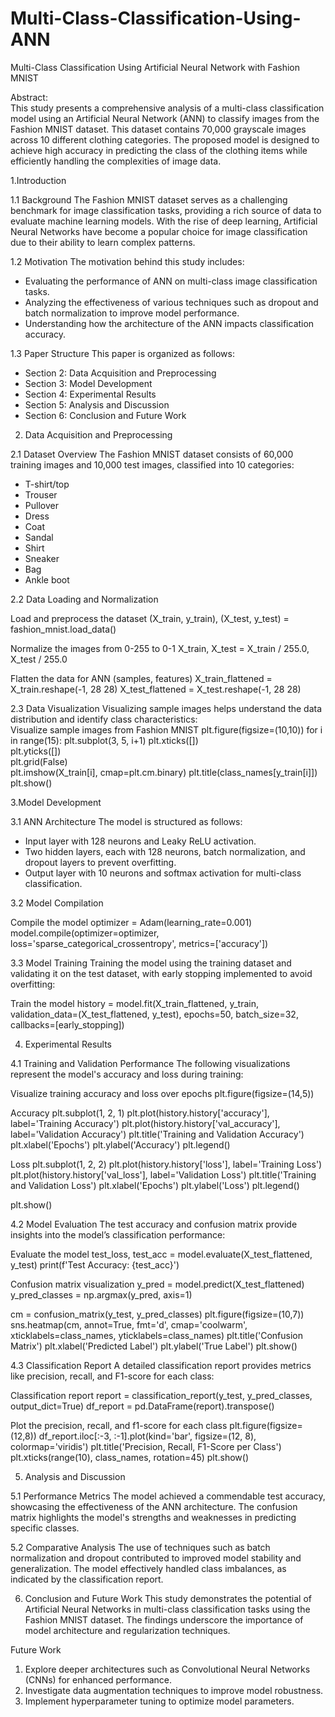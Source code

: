 # Multi-Class-Classification-Using-ANN


Multi-Class Classification Using Artificial Neural Network with Fashion MNIST
 

Abstract:    
This study presents a comprehensive analysis of a multi-class classification model using an Artificial Neural Network (ANN) to classify images from the Fashion MNIST dataset. This dataset contains 70,000 grayscale images across 10 different clothing categories. The proposed model is designed to achieve high accuracy in predicting the class of the clothing items while efficiently handling the complexities of image data.


1.Introduction

1.1 Background
The Fashion MNIST dataset serves as a challenging benchmark for image classification tasks, providing a rich source of data to evaluate machine learning models. With the rise of deep learning, Artificial Neural Networks have become a popular choice for image classification due to their ability to learn complex patterns.

1.2 Motivation
The motivation behind this study includes:
- Evaluating the performance of ANN on multi-class image classification tasks.
- Analyzing the effectiveness of various techniques such as dropout and batch normalization to improve model performance.
- Understanding how the architecture of the ANN impacts classification accuracy.
  
1.3 Paper Structure
This paper is organized as follows:
- Section 2: Data Acquisition and Preprocessing
- Section 3: Model Development
- Section 4: Experimental Results
- Section 5: Analysis and Discussion
- Section 6: Conclusion and Future Work


2. Data Acquisition and Preprocessing

2.1 Dataset Overview
The Fashion MNIST dataset consists of 60,000 training images and 10,000 test images, classified into 10 categories:
- T-shirt/top
- Trouser
- Pullover
- Dress
- Coat
- Sandal
- Shirt
- Sneaker
- Bag
- Ankle boot

2.2 Data Loading and Normalization
        
Load and preprocess the dataset
(X_train, y_train), (X_test, y_test) = fashion_mnist.load_data()

Normalize the images from 0-255 to 0-1
X_train, X_test = X_train / 255.0, X_test / 255.0

Flatten the data for ANN (samples, features)
X_train_flattened = X_train.reshape(-1, 28   28)
X_test_flattened = X_test.reshape(-1, 28   28)
      
2.3 Data Visualization
Visualizing sample images helps understand the data distribution and identify class characteristics:         
Visualize sample images from Fashion MNIST
plt.figure(figsize=(10,10))
for i in range(15):
    plt.subplot(3, 5, i+1)
    plt.xticks([])  
    plt.yticks([])  
    plt.grid(False)  
    plt.imshow(X_train[i], cmap=plt.cm.binary)
    plt.title(class_names[y_train[i]])
plt.show()

      
3.Model Development
   
3.1 ANN Architecture
The model is structured as follows:
- Input layer with 128 neurons and Leaky ReLU activation.
- Two hidden layers, each with 128 neurons, batch normalization, and dropout layers to prevent overfitting.
- Output layer with 10 neurons and softmax activation for multi-class classification.

3.2 Model Compilation
       
Compile the model
optimizer = Adam(learning_rate=0.001)
model.compile(optimizer=optimizer, loss='sparse_categorical_crossentropy', metrics=['accuracy'])
      
3.3 Model Training
Training the model using the training dataset and validating it on the test dataset, with early stopping implemented to avoid overfitting:
       
Train the model
history = model.fit(X_train_flattened, y_train, 
                    validation_data=(X_test_flattened, y_test), 
                    epochs=50, batch_size=32, callbacks=[early_stopping])
      

4. Experimental Results

4.1 Training and Validation Performance
The following visualizations represent the model's accuracy and loss during training:
          
Visualize training accuracy and loss over epochs
plt.figure(figsize=(14,5))

Accuracy
plt.subplot(1, 2, 1)
plt.plot(history.history['accuracy'], label='Training Accuracy')
plt.plot(history.history['val_accuracy'], label='Validation Accuracy')
plt.title('Training and Validation Accuracy')
plt.xlabel('Epochs')
plt.ylabel('Accuracy')
plt.legend()

Loss
plt.subplot(1, 2, 2)
plt.plot(history.history['loss'], label='Training Loss')
plt.plot(history.history['val_loss'], label='Validation Loss')
plt.title('Training and Validation Loss')
plt.xlabel('Epochs')
plt.ylabel('Loss')
plt.legend()

plt.show()
      
4.2 Model Evaluation
The test accuracy and confusion matrix provide insights into the model’s classification performance:
      
Evaluate the model
test_loss, test_acc = model.evaluate(X_test_flattened, y_test)
print(f'Test Accuracy: {test_acc}')

Confusion matrix visualization
y_pred = model.predict(X_test_flattened)
y_pred_classes = np.argmax(y_pred, axis=1)

cm = confusion_matrix(y_test, y_pred_classes)
plt.figure(figsize=(10,7))
sns.heatmap(cm, annot=True, fmt='d', cmap='coolwarm', xticklabels=class_names, yticklabels=class_names)
plt.title('Confusion Matrix')
plt.xlabel('Predicted Label')
plt.ylabel('True Label')
plt.show()
      
4.3 Classification Report
A detailed classification report provides metrics like precision, recall, and F1-score for each class:
         
Classification report
report = classification_report(y_test, y_pred_classes, output_dict=True)
df_report = pd.DataFrame(report).transpose()

Plot the precision, recall, and f1-score for each class
plt.figure(figsize=(12,8))
df_report.iloc[:-3, :-1].plot(kind='bar', figsize=(12, 8), colormap='viridis')
plt.title('Precision, Recall, F1-Score per Class')
plt.xticks(range(10), class_names, rotation=45)
plt.show()


5. Analysis and Discussion

5.1 Performance Metrics
The model achieved a commendable test accuracy, showcasing the effectiveness of the ANN architecture. The confusion matrix highlights the model's strengths and weaknesses in predicting specific classes.

5.2 Comparative Analysis
The use of techniques such as batch normalization and dropout contributed to improved model stability and generalization. The model effectively handled class imbalances, as indicated by the classification report.


6. Conclusion and Future Work
This study demonstrates the potential of Artificial Neural Networks in multi-class classification tasks using the Fashion MNIST dataset. The findings underscore the importance of model architecture and regularization techniques.


 Future Work
1. Explore deeper architectures such as Convolutional Neural Networks (CNNs) for enhanced performance.
2. Investigate data augmentation techniques to improve model robustness.
3. Implement hyperparameter tuning to optimize model parameters.
